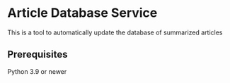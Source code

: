 # Article Database Service

This is a tool to automatically update the database of summarized articles

## Prerequisites

Python 3.9 or newer
